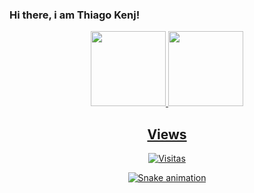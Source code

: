 ### Hi there, i am Thiago Kenj!

<div align="center">
  <a href="https://github.com/KenOxToK">
  <img height="120em" src="https://github-readme-stats.vercel.app/api?username=KenOxToK&show_icons=true&theme=tokyonight&include_all_commits=true&count_private=true"/>
  <img height="120em" src="https://github-readme-stats.vercel.app/api/top-langs/?username=KenOxToK&layout=compact&langs_count=7&theme=tokyonight"/
</div>
 
 ## Views
![Visitas](https://visitor-badge.glitch.me/badge?page_id=KenOxToK)

![Snake animation](https://github.com/KenOxToK/KenOxToK/blob/output/github-contribution-grid-snake.svg)
